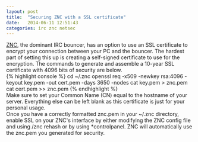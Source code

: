 ```yaml
---
layout: post
title:  "Securing ZNC with a SSL certificate"
date:   2014-06-11 12:51:43
categories: irc znc netsec
---
```


[ZNC](http://znc.in/), the dominant IRC bouncer, has an option to use an SSL certificate to encrypt your connection between your PC and the bouncer. The hardest part of setting this up is creating a self-signed certificate to use for the encryption. The commands to generate and assemble a 10-year SSL certificate with 4096 bits of security are below.  
{% highlight console %}
cd ~/.znc
openssl req -x509 -newkey rsa:4096 -keyout key.pem -out cert.pem -days 3650 -nodes
cat key.pem > znc.pem
cat cert.pem >> znc.pem
{% endhighlight %}  
Make sure to set your Common Name (CN) equal to the hostname of your server. Everything else can be left blank as this certificate is just for your personal usage.  
Once you have a correctly formatted znc.pem in your ~/.znc directory, enable SSL on your ZNC's interface by either modifying the ZNC config file and using /znc rehash or by using *controlpanel. ZNC will automatically use the znc.pem you generated for security.